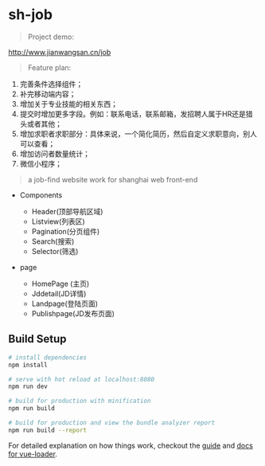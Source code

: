 # sh-job

> Project demo:

http://www.jianwangsan.cn/job

> Feature plan:

1. 完善条件选择组件；
2. 补完移动端内容；
3. 增加关于专业技能的相关东西；
4. 提交时增加更多字段。例如：联系电话，联系邮箱，发招聘人属于HR还是猎头或者其他；
5. 增加求职者求职部分：具体来说，一个简化简历，然后自定义求职意向，别人可以查看；
6. 增加访问者数量统计；
7. 微信小程序；

> a job-find website work for shanghai web front-end

- Components
  - Header(顶部导航区域)
  - Listview(列表区)
  - Pagination(分页组件)
  - Search(搜索)
  - Selector(筛选)

- page
  - HomePage (主页)
  - Jddetail(JD详情)
  - Landpage(登陆页面)
  - Publishpage(JD发布页面)

## Build Setup

``` bash
# install dependencies
npm install

# serve with hot reload at localhost:8080
npm run dev

# build for production with minification
npm run build

# build for production and view the bundle analyzer report
npm run build --report
```

For detailed explanation on how things work, checkout the [guide](http://vuejs-templates.github.io/webpack/) and [docs for vue-loader](http://vuejs.github.io/vue-loader).
